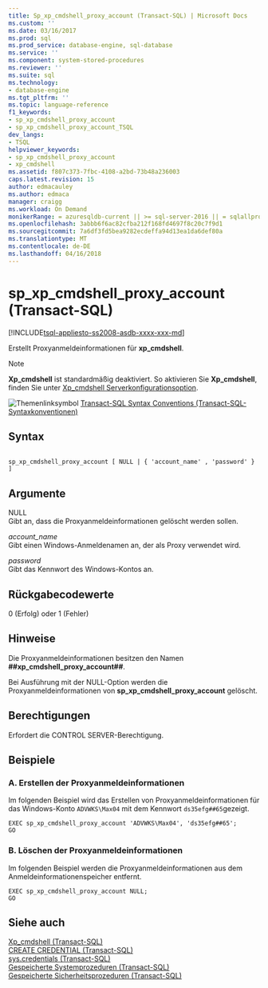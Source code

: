 ```yaml
---
title: Sp_xp_cmdshell_proxy_account (Transact-SQL) | Microsoft Docs
ms.custom: ''
ms.date: 03/16/2017
ms.prod: sql
ms.prod_service: database-engine, sql-database
ms.service: ''
ms.component: system-stored-procedures
ms.reviewer: ''
ms.suite: sql
ms.technology:
- database-engine
ms.tgt_pltfrm: ''
ms.topic: language-reference
f1_keywords:
- sp_xp_cmdshell_proxy_account
- sp_xp_cmdshell_proxy_account_TSQL
dev_langs:
- TSQL
helpviewer_keywords:
- sp_xp_cmdshell_proxy_account
- xp_cmdshell
ms.assetid: f807c373-7fbc-4108-a2bd-73b48a236003
caps.latest.revision: 15
author: edmacauley
ms.author: edmaca
manager: craigg
ms.workload: On Demand
monikerRange: = azuresqldb-current || >= sql-server-2016 || = sqlallproducts-allversions
ms.openlocfilehash: 3abbb6f6ac82cfba212f168fd4697f8c20c7f9d1
ms.sourcegitcommit: 7a6df3fd5bea9282ecdeffa94d13ea1da6def80a
ms.translationtype: MT
ms.contentlocale: de-DE
ms.lasthandoff: 04/16/2018
---
```

# <a name="spxpcmdshellproxyaccount-transact-sql"></a>sp_xp_cmdshell_proxy_account (Transact-SQL)
[!INCLUDE[tsql-appliesto-ss2008-asdb-xxxx-xxx-md](../../includes/tsql-appliesto-ss2008-asdb-xxxx-xxx-md.md)]

  Erstellt Proxyanmeldeinformationen für **xp_cmdshell**.  
  
> [!NOTE]  
>  **Xp_cmdshell** ist standardmäßig deaktiviert. So aktivieren Sie **Xp_cmdshell**, finden Sie unter [Xp_cmdshell Serverkonfigurationsoption](../../database-engine/configure-windows/xp-cmdshell-server-configuration-option.md).  
  
 ![Themenlinksymbol](../../database-engine/configure-windows/media/topic-link.gif "Topic link icon") [Transact-SQL Syntax Conventions (Transact-SQL-Syntaxkonventionen)](../../t-sql/language-elements/transact-sql-syntax-conventions-transact-sql.md)  
  
## <a name="syntax"></a>Syntax  
  
```  
  
sp_xp_cmdshell_proxy_account [ NULL | { 'account_name' , 'password' } ]  
```  
  
## <a name="arguments"></a>Argumente  
 NULL  
 Gibt an, dass die Proxyanmeldeinformationen gelöscht werden sollen.  
  
 *account_name*  
 Gibt einen Windows-Anmeldenamen an, der als Proxy verwendet wird.  
  
 *password*  
 Gibt das Kennwort des Windows-Kontos an.  
  
## <a name="return-code-values"></a>Rückgabecodewerte  
 0 (Erfolg) oder 1 (Fehler)  
  
## <a name="remarks"></a>Hinweise  
 Die Proxyanmeldeinformationen besitzen den Namen **##xp_cmdshell_proxy_account##**.  
  
 Bei Ausführung mit der NULL-Option werden die Proxyanmeldeinformationen von **sp_xp_cmdshell_proxy_account** gelöscht.  
  
## <a name="permissions"></a>Berechtigungen  
 Erfordert die CONTROL SERVER-Berechtigung.  
  
## <a name="examples"></a>Beispiele  
  
### <a name="a-creating-the-proxy-credential"></a>A. Erstellen der Proxyanmeldeinformationen  
 Im folgenden Beispiel wird das Erstellen von Proxyanmeldeinformationen für das Windows-Konto `ADVWKS\Max04` mit dem Kennwort `ds35efg##65`gezeigt.  
  
```  
EXEC sp_xp_cmdshell_proxy_account 'ADVWKS\Max04', 'ds35efg##65';  
GO  
```  
  
### <a name="b-dropping-the-proxy-credential"></a>B. Löschen der Proxyanmeldeinformationen  
 Im folgenden Beispiel werden die Proxyanmeldeinformationen aus dem Anmeldeinformationenspeicher entfernt.  
  
```  
EXEC sp_xp_cmdshell_proxy_account NULL;  
GO  
```  
  
## <a name="see-also"></a>Siehe auch  
 [Xp_cmdshell &#40;Transact-SQL&#41;](../../relational-databases/system-stored-procedures/xp-cmdshell-transact-sql.md)   
 [CREATE CREDENTIAL &#40;Transact-SQL&#41;](../../t-sql/statements/create-credential-transact-sql.md)   
 [sys.credentials &#40;Transact-SQL&#41;](../../relational-databases/system-catalog-views/sys-credentials-transact-sql.md)   
 [Gespeicherte Systemprozeduren &#40;Transact-SQL&#41;](../../relational-databases/system-stored-procedures/system-stored-procedures-transact-sql.md)   
 [Gespeicherte Sicherheitsprozeduren &#40;Transact-SQL&#41;](../../relational-databases/system-stored-procedures/security-stored-procedures-transact-sql.md)  
  
  
